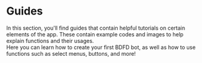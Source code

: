 # Guides

In this section, you'll find guides that contain helpful tutorials on certain elements of the app. These contain example codes and images to help explain functions and their usages.\
Here you can learn how to create your first BDFD bot, as well as how to use functions such as select menus, buttons, and more!
